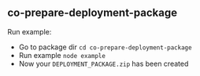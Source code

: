 ## co-prepare-deployment-package

Run example:
- Go to package dir `cd co-prepare-deployment-package`
- Run example `node example`
- Now your `DEPLOYMENT_PACKAGE.zip` has been created